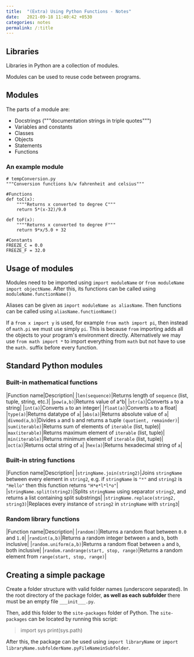 ```yaml
---
title:  "(Extra) Using Python Functions - Notes"
date:   2021-09-18 11:40:42 +0530
categories: notes
permalink: /:title
---
```


## Libraries

Libraries in Python are a collection of modules.

Modules can be used to reuse code between programs.

## Modules

The parts of a module are:

- Docstrings ("""documentation strings in triple quotes""")
- Variables and constants
- Classes
- Objects
- Statements
- Functions

### An example module

```
# tempConversion.py
"""Conversion functions b/w fahrenheit and celsius"""

#Functions
def toC(x):
    """"Returns x converted to degree C"""
    return 5*(x-32)/9.0

def toF(x):
    """"Returns x converted to degree F"""
    return 9*x/5.0 + 32

#Constants
FREEZE_C = 0.0
FREEZE_F = 32.0
```

## Usage of modules

Modules need to be imported using `import moduleName` or `from moduleName import objectName`. After this, its functions can be called using `moduleName.functionName()`

Aliases can be given as `import moduleName as aliasName`. Then functions can be called using `aliasName.functionName()`

If a `from x import y` is used, for example `from math import pi`, then instead of `math.pi` we must use simply `pi`. This is because `from` importing adds all the objects to your program's environment directly. Alternatively we may use `from math import *` to import everything from `math` but not have to use the `math.` suffix before every function.

## Standard Python modules

### Built-in mathematical functions

|Function name|Description|
|`len(sequence)`|Returns length of `sequence` (list, tuple, string, etc.)|
|`pow(a,b)`|Returns value of a^b|
|`str(a)`|Converts `a` to a string|
|`int(a)`|Converts `a` to an integer|
|`float(a)`|Converts `a` to a float|
|`type(a)`|Returns datatype of `a`|
|`abs(a)`|Returns absolute value of `a`|
|`divmod(a,b)`|Divides `a` and `b` and returns a tuple `(quotient, remainder)`|
|`sum(iterable)`|Returns sum of elements of `iterable` (list, tuple)|
|`max(iterable)`|Returns maximum element of `iterable` (list, tuple)|
|`min(iterable)`|Returns minimum element of `iterable` (list, tuple)|
|`oct(a)`|Returns octal string of `a`|
|`hex(a)`|Returns hexadecimal string of `a`|

### Built-in string functions

|Function name|Description|
|`stringName.join(string2)`|Joins `stringName` between every element in `string2`, e.g. if `stringName` is `"*"` and `string2` is `"Hello"` then this function returns `"H*e*l*l*o"`|
|`stringName.split(string2)`|Splits `stringName` using separator `string2`, and returns a list containing split substrings|
|`stringName.replace(string2, string3)`|Replaces every instance of `string2` in `stringName` with `string3`|

### Random library functions

|Function name|Description|
|`random()`|Returns a random float between `0.0` and `1.0`|
|`randint(a,b)`|Returns a random integer between `a` and `b`, both inclusive|
|`random.uniform(a,b)`|Returns a random float between `a` and `b`, both inclusive|
|`random.randrange(start, stop, range)`|Returns a random element from `range(start, stop, range)`|

## Creating a simple package

Create a folder structure with valid folder names (underscore separated). In the root directory of the package folder, **as well as each subfolder** there must be an empty file `___init___.py`.

Then, add this folder to the `site-packages` folder of Python. The `site-packages` can be located by running this script:

> import sys
> print(sys.path)

After this, the package can be used using `import libraryName` or `import libraryName.subfolderName.pyFileNameinSubfolder`.